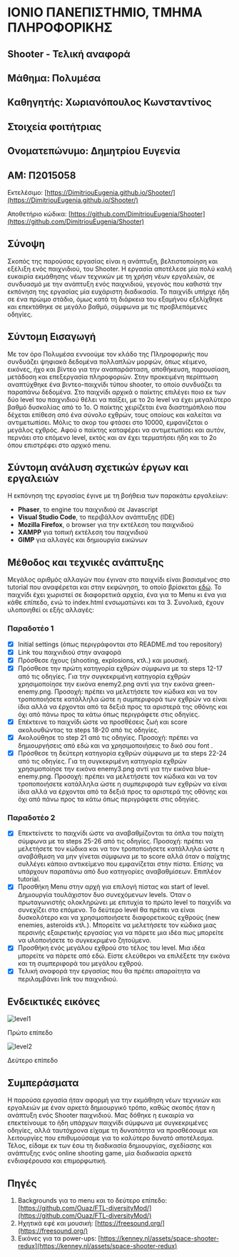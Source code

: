 # ΙΟΝΙΟ ΠΑΝΕΠΙΣΤΗΜΙΟ, ΤΜΗΜΑ ΠΛΗΡΟΦΟΡΙΚΗΣ

## Shooter - Τελική αναφορά


## Μάθημα: Πολυμέσα

## Kαθηγητής: Χωριανόπουλος Κωνσταντίνος

## Στοιχεία φοιτήτριας

## Ονοματεπώνυμο: Δημητρίου Ευγενία

## ΑΜ: Π2015058

Εκτελέσιμο: [https://DimitriouEugenia.github.io/Shooter/](https://DimitriouEugenia.github.io/Shooter/)

Αποθετήριο κώδικα: [https://github.com/DimitriouEugenia/Shooter](https://github.com/DimitriouEugenia/Shooter)

## Σύνοψη

Σκοπός της παρούσας εργασίας είναι η ανάπτυξη, βελτιστοποίηση και εξέλιξη ενός παιχνιδιού, του Shooter. Η εργασία αποτέλεσε μία πολύ καλή ευκαιρία εκμάθησης νέων τεχνικών με τη χρήση νέων εργαλειών, σε συνδυασμό με την ανάπτυξη ενός παιχνιδιού, γεγονός που καθιστά την εκπόνηση της εργασίας μία ευχάριστη διαδικασία. Το παιχνίδι υπήρχε ήδη σε ένα πρώιμο στάδιο, όμως κατά τη διάρκεια του εξαμήνου εξελίχθηκε και επεκτάθηκε σε μεγάλο βαθμό, σύμφωνα με τις προβλεπόμενες οδηγίες.

## Σύντομη Εισαγωγή

Με τον όρο Πολυμέσα εννοούμε τον κλάδο της Πληροφορικής που συνδυάζει ψηφιακά δεδομένα πολλαπλών μορφών, όπως κέιμενο, εικόνες, ήχο και βίντεο για την αναπαράσταση, αποθήκευση, παρουσίαση, μετάδοση και επεξεργασία πληροφοριών. Στην προκειμένη περίπτωση αναπτύχθηκε ένα βιντεο-παιχνίδι τύπου shooter, το οποίο συνδυάζει τα παραπάνω δεδομένα. Στο παιχνίδι αρχικά ο παίκτης επιλέγει ποιο εκ των δύο level του παιχνιδιού θέλει να παίξει, με το 2ο level να έχει μεγαλύτερο βαθμό δυσκολίας από το 1ο. Ο παίκτης χειρίζεται ένα διαστημόπλοιο που δέχεται επίθεση από ένα σύνολο εχθρών, τους οποίους και καλείται να αντιμετωπίσει. Μόλις το σκορ του φτάσει στο 10000, εμφανίζεται ο μεγάλος εχθρός. Αφού ο παίκτης καταφέρει να αντιμετωπίσει και αυτόν, περνάει στο επόμενο level, εκτός και αν έχει τερματήσει ήδη και το 2ο όπου επιστρέφει στο αρχικό menu.

## Σύντομη ανάλυση σχετικών έργων και εργαλειών

Η εκπόνηση της εργασίας έγινε με τη βοήθεια των παρακάτω εργαλείων:
* __Phaser__, το engine του παιχνιδιού σε Javascript
* __Visual Studio Code__, το περιβάλλον ανάπτυξης (IDE)
* __Mozilla Firefox__, ο browser για την εκτέλεση του παιχνιδιού
* __XAMPP__ για τοπική εκτέλεση του παιχνιδιού 
* __GIMP__ για αλλαγές και δημιουργία εικώνων

## Μέθοδος και τεχνικές ανάπτυξης

Μεγάλος αριθμός αλλαγών που έγιναν στο παιχνίδι είναι βασισμένος στο tutorial που αναφέρεται και στην εκφώνηση, το οποίο βρίσκεται [εδώ](http://codeperfectionist.com/tag/space-shooter-phaser-js-tutorial/). Το παιχνίδι έχει χωριστεί σε διαφορετικά αρχεία, ένα για το Menu κι ένα για κάθε επίπεδο, ενώ το index.html ενσωματώνει και τα 3. Συνολικά, έχουν υλοποιηθεί οι εξής αλλαγές:

### Παραδοτέο 1
- [x] Initial settings (όπως περιγράφονται στο README.md του repository)
- [x] Link του παιχνιδιού στην αναφορά
- [x] Πρόσθεσε ήχους (shooting, explosions, κτλ.) και μουσική.
- [x] Πρόσθεσε την πρώτη κατηγορία εχθρών σύμφωνα με τα steps 12-17 από τις οδηγίες. Για την συγκεκριμένη κατηγορία εχθρών χρησιμοποίησε την εικόνα enemy2.png αντί για την εικόνα green-enemy.png. Προσοχή: πρέπει να μελετήσετε τον κώδικα και να τον τροποποιήσετε κατάλληλα ώστε η συμπεριφορά των εχθρών να είναι ίδια αλλά να έρχονται από τα δεξιά προς τα αριστερά της οθόνης και όχι από πάνω προς τα κάτω όπως περιγράφετε στις οδηγίες.
- [x] Επέκτεινε το παιχνίδι ώστε να προσθέσεις ζωή και score ακολουθώντας τα steps 18-20 από τις οδηγίες.
- [x] Ακολούθησε το step 21 από τις οδηγίες. Προσοχή: πρέπει να δημιουργήσεις από εδώ και να χρησιμοποιήσεις το δικό σου font .
- [x] Πρόσθεσε τη δεύτερη κατηγορία εχθρών σύμφωνα με τα steps 22-24 από τις οδηγίες. Για τη συγκεκριμένη κατηγορία εχθρών χρησιμοποίησε την εικόνα enemy3.png αντί για την εικόνα blue-enemy.png. Προσοχή: πρέπει να μελετήσετε τον κώδικα και να τον τροποποιήσετε κατάλληλα ώστε η συμπεριφορά των εχθρών να είναι ίδια αλλά να έρχονται από τα δεξιά προς τα αριστερά της οθόνης και όχι από πάνω προς τα κάτω όπως περιγράφετε στις οδηγίες.

### Παραδοτέο 2

- [x]  Επεκτείνετε το παιχνίδι ώστε να αναβαθμίζονται τα όπλα του παίχτη σύμφωνα με τα steps 25-26 από τις οδηγίες. Προσοχή: πρέπει να μελετήσετε τον κώδικα και να τον τροποποιήσετε κατάλληλα ώστε η αναβάθμιση να μην γίνεται σύμφωνα με το score αλλά όταν ο παίχτης συλλέγει κάποιο αντικείμενο που εμφανίζεται στην πίστα. Επίσης να υπάρχουν παραπάνω από δυο κατηγορίες αναβαθμίσεων. Επιπλέον tutorial.
- [x] Προσθήκη Μenu στην αρχή για επιλογή πίστας και start of level. Δημιουργία τουλάχιστον δυο συνεχόμενων levels. Όταν ο πρωταγωνιστής ολοκληρώνει με επιτυχία το πρώτο level το παιχνίδι να συνεχίζει στο επόμενο. Το δεύτερο level θα πρέπει να είναι δυσκολότερο και να χρησιμοποιήσετε διαφορετικούς εχθρούς (new enemies, asteroids κτλ.). Μπορείτε να μελετήσετε τον κώδικα μιας περσινής εξαιρετικής εργασίας για να πάρετε μια ιδέα πως μπορείτε να υλοποιήσετε το συγκεκριμένο ζητούμενο.
- [x] Προσθήκη ενός μεγάλου εχθρού στο τέλος του level. Μια ιδέα μπορείτε να πάρετε από εδώ. Είστε ελεύθεροι να επιλέξετε την εικόνα και τη συμπεριφορά του μεγάλου εχθρού.
- [x] Τελική αναφορά την εργασίας που θα πρέπει απαραίτητα να περιλαμβάνει link του παιχνιδιού.

## Ενδεικτικές εικόνες
![level1](http://thumbs.gfycat.com/HotUniformAnteater.webp)

Πρώτο επίπεδο

![level2](http://thumbs.gfycat.com/FewImpartialHorseshoecrab.webp)

Δεύτερο επίπεδο

## Συμπεράσματα

Η παρούσα εργασία ήταν αφορμή για την εκμάθηση νέων τεχνικών και εργαλειών με έναν αρκετά δημιουργικό τρόπο, καθώς σκοπός ήταν η ανάπτυξη ενός Shooter παιχνιδιού. Μας δόθηκε η ευκαιρία να επεκτείνουμε το ήδη υπάρχων παιχνίδι σύμφωνα με συγκεκριμένες οδηγίες, αλλά ταυτόχρονα είχαμε τη δυνατότητα να προσθέσουμε και λειτουργίες που επιθυμούσαμε για το καλύτερο δυνατό αποτέλεσμα. Τέλος, είδαμε εκ των έσω τη διαδικασία δημιουργίας, σχεδίασης και ανάπτυξης ενός online shooting game, μία διαδικασία αρκετά ενδιαφέρουσα και επιμορφωτική.

## Πηγές

1. Backgrounds για το menu και το δεύτερο επίπεδο: [https://github.com/Ouaz/FTL-diversityMod/](https://github.com/Ouaz/FTL-diversityMod/)
2. Ηχητικά εφέ και μουσική: [https://freesound.org/](https://freesound.org/)
3. Εικόνες για τα power-ups: [https://kenney.nl/assets/space-shooter-redux](https://kenney.nl/assets/space-shooter-redux)

